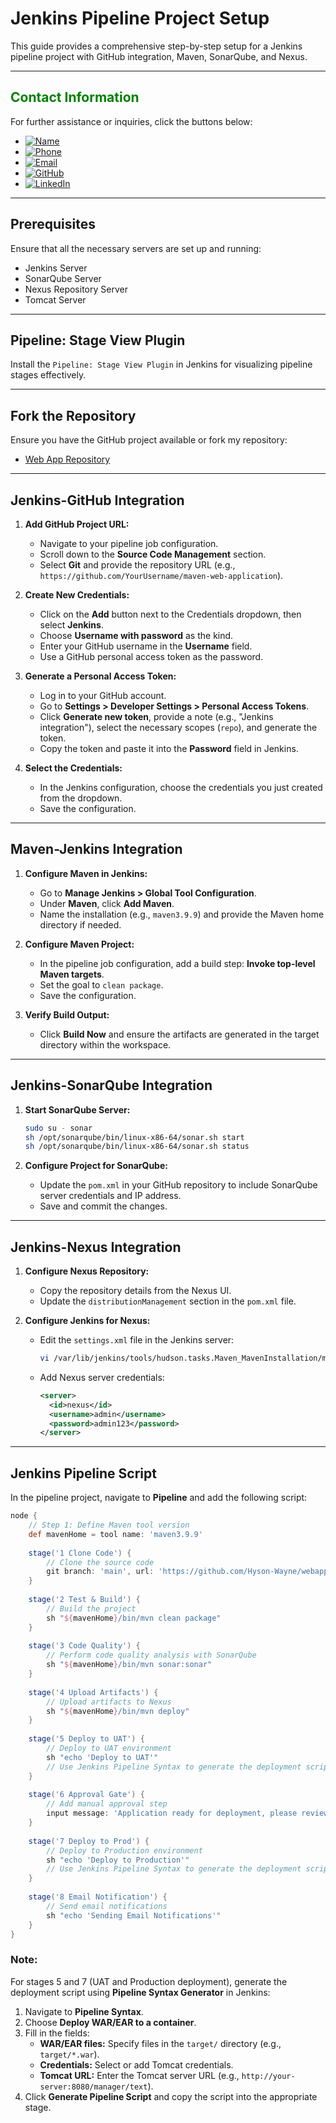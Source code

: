 # **Jenkins Pipeline Project Setup**

This guide provides a comprehensive step-by-step setup for a Jenkins pipeline project with GitHub integration, Maven, SonarQube, and Nexus. 

---

## **<span style="color:green">Contact Information</span>**

For further assistance or inquiries, click the buttons below:

- [![Name](https://img.shields.io/badge/Name-Nditafon%20Hyson%20Nuigho-brightgreen)](mailto:nditafonhysonn@gmail.com)
- [![Phone](https://img.shields.io/badge/Phone-%2B237679638540-brightgreen)](tel:+237679638540)
- [![Email](https://img.shields.io/badge/Email-nditafonhysonn%40gmail.com-blue)](mailto:nditafonhysonn@gmail.com)
- [![GitHub](https://img.shields.io/badge/GitHub-Hyson--Wayne-lightgrey?logo=github)](https://github.com/Hyson-Wayne)
- [![LinkedIn](https://img.shields.io/badge/LinkedIn-nditafon--hyson-blue?logo=linkedin)](https://www.linkedin.com/in/nditafon-hyson-762a6623b/)

---

## **Prerequisites**

Ensure that all the necessary servers are set up and running:

- Jenkins Server
- SonarQube Server
- Nexus Repository Server
- Tomcat Server

---

## **Pipeline: Stage View Plugin**

Install the `Pipeline: Stage View Plugin` in Jenkins for visualizing pipeline stages effectively.

---

## **Fork the Repository**

Ensure you have the GitHub project available or fork my repository:

- [Web App Repository](https://github.com/Hyson-Wayne/webapp)

---

## **Jenkins-GitHub Integration**

1. **Add GitHub Project URL:**
   - Navigate to your pipeline job configuration.
   - Scroll down to the **Source Code Management** section.
   - Select **Git** and provide the repository URL (e.g., `https://github.com/YourUsername/maven-web-application`).

2. **Create New Credentials:**
   - Click on the **Add** button next to the Credentials dropdown, then select **Jenkins**.
   - Choose **Username with password** as the kind.
   - Enter your GitHub username in the **Username** field.
   - Use a GitHub personal access token as the password.

3. **Generate a Personal Access Token:**
   - Log in to your GitHub account.
   - Go to **Settings > Developer Settings > Personal Access Tokens**.
   - Click **Generate new token**, provide a note (e.g., "Jenkins integration"), select the necessary scopes (`repo`), and generate the token.
   - Copy the token and paste it into the **Password** field in Jenkins.

4. **Select the Credentials:**
   - In the Jenkins configuration, choose the credentials you just created from the dropdown.
   - Save the configuration.

---

## **Maven-Jenkins Integration**

1. **Configure Maven in Jenkins:**
   - Go to **Manage Jenkins > Global Tool Configuration**.
   - Under **Maven**, click **Add Maven**.
   - Name the installation (e.g., `maven3.9.9`) and provide the Maven home directory if needed.

2. **Configure Maven Project:**
   - In the pipeline job configuration, add a build step: **Invoke top-level Maven targets**.
   - Set the goal to `clean package`.
   - Save the configuration.

3. **Verify Build Output:**
   - Click **Build Now** and ensure the artifacts are generated in the target directory within the workspace.

---

## **Jenkins-SonarQube Integration**

1. **Start SonarQube Server:**
   ```bash
   sudo su - sonar
   sh /opt/sonarqube/bin/linux-x86-64/sonar.sh start
   sh /opt/sonarqube/bin/linux-x86-64/sonar.sh status
   ```

2. **Configure Project for SonarQube:**
   - Update the `pom.xml` in your GitHub repository to include SonarQube server credentials and IP address.
   - Save and commit the changes.

---

## **Jenkins-Nexus Integration**

1. **Configure Nexus Repository:**
   - Copy the repository details from the Nexus UI.
   - Update the `distributionManagement` section in the `pom.xml` file.

2. **Configure Jenkins for Nexus:**
   - Edit the `settings.xml` file in the Jenkins server:
     ```bash
     vi /var/lib/jenkins/tools/hudson.tasks.Maven_MavenInstallation/maven3.9.9/conf/settings.xml
     ```
   - Add Nexus server credentials:
     ```xml
     <server>
       <id>nexus</id>
       <username>admin</username>
       <password>admin123</password>
     </server>
     ```

---

## **Jenkins Pipeline Script**

In the pipeline project, navigate to **Pipeline** and add the following script:

```groovy
node {
    // Step 1: Define Maven tool version
    def mavenHome = tool name: 'maven3.9.9'
 
    stage('1 Clone Code') {
        // Clone the source code
        git branch: 'main', url: 'https://github.com/Hyson-Wayne/webapp'
    }
 
    stage('2 Test & Build') {
        // Build the project
        sh "${mavenHome}/bin/mvn clean package"
    }
 
    stage('3 Code Quality') {
        // Perform code quality analysis with SonarQube
        sh "${mavenHome}/bin/mvn sonar:sonar"
    }
 
    stage('4 Upload Artifacts') {
        // Upload artifacts to Nexus
        sh "${mavenHome}/bin/mvn deploy"
    }
 
    stage('5 Deploy to UAT') {
        // Deploy to UAT environment
        sh "echo 'Deploy to UAT'"
        // Use Jenkins Pipeline Syntax to generate the deployment script for Tomcat
    }
 
    stage('6 Approval Gate') {
        // Add manual approval step
        input message: 'Application ready for deployment, please review and approve'
    }
 
    stage('7 Deploy to Prod') {
        // Deploy to Production environment
        sh "echo 'Deploy to Production'"
        // Use Jenkins Pipeline Syntax to generate the deployment script for Tomcat
    }
 
    stage('8 Email Notification') {
        // Send email notifications
        sh "echo 'Sending Email Notifications'"
    }
}
```

### **Note:**
For stages 5 and 7 (UAT and Production deployment), generate the deployment script using **Pipeline Syntax Generator** in Jenkins:

1. Navigate to **Pipeline Syntax**.
2. Choose **Deploy WAR/EAR to a container**.
3. Fill in the fields:
   - **WAR/EAR files:** Specify files in the `target/` directory (e.g., `target/*.war`).
   - **Credentials:** Select or add Tomcat credentials.
   - **Tomcat URL:** Enter the Tomcat server URL (e.g., `http://your-server:8080/manager/text`).
4. Click **Generate Pipeline Script** and copy the script into the appropriate stage.

